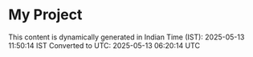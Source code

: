 # My Project

This content is dynamically generated in Indian Time (IST): 2025-05-13 11:50:14 IST
Converted to UTC: 2025-05-13 06:20:14 UTC
